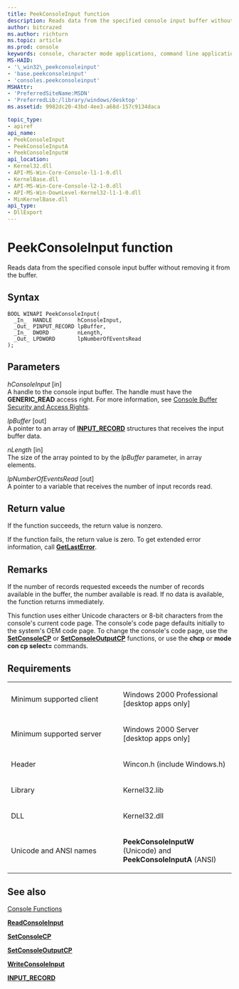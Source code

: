 ```yaml
---
title: PeekConsoleInput function
description: Reads data from the specified console input buffer without removing it from the buffer.
author: bitcrazed
ms.author: richturn
ms.topic: article
ms.prod: console
keywords: console, character mode applications, command line applications, terminal applications, console api
MS-HAID:
- '\_win32\_peekconsoleinput'
- 'base.peekconsoleinput'
- 'consoles.peekconsoleinput'
MSHAttr:
- 'PreferredSiteName:MSDN'
- 'PreferredLib:/library/windows/desktop'
ms.assetid: 9982dc20-43bd-4ee3-a68d-157c9134daca

topic_type:
- apiref
api_name:
- PeekConsoleInput
- PeekConsoleInputA
- PeekConsoleInputW
api_location:
- Kernel32.dll
- API-MS-Win-Core-Console-l1-1-0.dll
- KernelBase.dll
- API-MS-Win-Core-Console-l2-1-0.dll
- API-MS-Win-DownLevel-Kernel32-l1-1-0.dll
- MinKernelBase.dll
api_type:
- DllExport
---
```


# PeekConsoleInput function


Reads data from the specified console input buffer without removing it from the buffer.

Syntax
------

```ManagedCPlusPlus
BOOL WINAPI PeekConsoleInput(
  _In_  HANDLE        hConsoleInput,
  _Out_ PINPUT_RECORD lpBuffer,
  _In_  DWORD         nLength,
  _Out_ LPDWORD       lpNumberOfEventsRead
);
```

Parameters
----------

*hConsoleInput* \[in\]  
A handle to the console input buffer. The handle must have the **GENERIC\_READ** access right. For more information, see [Console Buffer Security and Access Rights](console-buffer-security-and-access-rights.md).

*lpBuffer* \[out\]  
A pointer to an array of [**INPUT\_RECORD**](input-record-str.md) structures that receives the input buffer data.

*nLength* \[in\]  
The size of the array pointed to by the *lpBuffer* parameter, in array elements.

*lpNumberOfEventsRead* \[out\]  
A pointer to a variable that receives the number of input records read.

Return value
------------

If the function succeeds, the return value is nonzero.

If the function fails, the return value is zero. To get extended error information, call [**GetLastError**](https://msdn.microsoft.com/library/windows/desktop/ms679360).

Remarks
-------

If the number of records requested exceeds the number of records available in the buffer, the number available is read. If no data is available, the function returns immediately.

This function uses either Unicode characters or 8-bit characters from the console's current code page. The console's code page defaults initially to the system's OEM code page. To change the console's code page, use the [**SetConsoleCP**](setconsolecp.md) or [**SetConsoleOutputCP**](setconsoleoutputcp.md) functions, or use the **chcp** or **mode con cp select=** commands.

Requirements
------------

<table>
<colgroup>
<col width="50%" />
<col width="50%" />
</colgroup>
<tbody>
<tr class="odd">
<td><p>Minimum supported client</p></td>
<td><p>Windows 2000 Professional [desktop apps only]</p></td>
</tr>
<tr class="even">
<td><p>Minimum supported server</p></td>
<td><p>Windows 2000 Server [desktop apps only]</p></td>
</tr>
<tr class="odd">
<td><p>Header</p></td>
<td>Wincon.h (include Windows.h)</td>
</tr>
<tr class="even">
<td><p>Library</p></td>
<td>Kernel32.lib</td>
</tr>
<tr class="odd">
<td><p>DLL</p></td>
<td>Kernel32.dll</td>
</tr>
<tr class="even">
<td><p>Unicode and ANSI names</p></td>
<td><p><strong>PeekConsoleInputW</strong> (Unicode) and <strong>PeekConsoleInputA</strong> (ANSI)</p></td>
</tr>
<tr class="odd">
</tr>
<tr class="even">
</tr>
<tr class="odd">
</tr>
<tr class="even">
</tr>
</tbody>
</table>

## <span id="see_also"></span>See also


[Console Functions](console-functions.md)

[**ReadConsoleInput**](readconsoleinput.md)

[**SetConsoleCP**](setconsolecp.md)

[**SetConsoleOutputCP**](setconsoleoutputcp.md)

[**WriteConsoleInput**](writeconsoleinput.md)

[**INPUT\_RECORD**](input-record-str.md)

 

 





